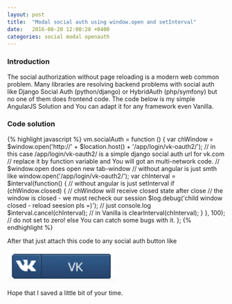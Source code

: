 ```yaml
---
layout: post
title:  "Modal social auth using window.open and setInterval"
date:   2016-08-20 12:00:28 +0400
categories: social modal openauth
---
```

### Introduction
The social authorization without page reloading is a modern web common problem. Many libraries are resolving backend problems with social auth like Django Social Auth (python/django) or HybridAuth (php/symfony) but no one of them does frontend code. The code below is my simple AngularJS Solution and You can adapt it for any framework even Vanilla.

### Code solution
{% highlight javascript %}
vm.socialAuth = function () {
  var chWindow = $window.open('http://' + $location.host() + '/app/login/vk-oauth2/');
  // in this case /app/login/vk-oauth2/ is a simple django social auth url for vk.com
  // replace it by function variable and You will got an multi-network code.
  // $window.open does open new tab-window
  // without angular is just smth like window.open('/app/login/vk-oauth2/');
  var chInterval = $interval(function() {  // without angular is just setInterval
    if (chWindow.closed) { // chWindow will receive closed state after close
      // the window is closed - we must recheck our session
      $log.debug('child window closed - reload seesion pls =)'); // just console.log
      $interval.cancel(chInterval); // in Vanilla is clearInterval(chInterval);
    }
  }, 100); // do not set to zero! else You can catch some bugs with it.
};
{% endhighlight %}

After that just attach this code to any social auth button like 

![Sign in with VK.com](/images/vk.com-login-buttion.png)

Hope that I saved a little bit of your time.
